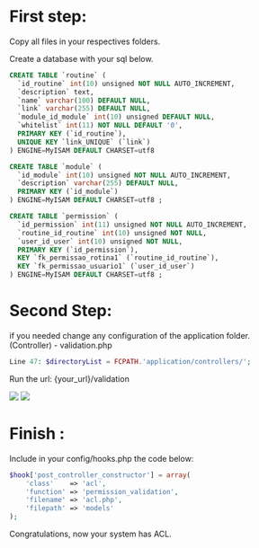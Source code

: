 <h1> First step: </h1>

Copy all files in your respectives folders.

Create a database with your sql below.
```sql
CREATE TABLE `routine` (
  `id_routine` int(10) unsigned NOT NULL AUTO_INCREMENT,
  `description` text,
  `name` varchar(100) DEFAULT NULL,
  `link` varchar(255) DEFAULT NULL,
  `module_id_module` int(10) unsigned DEFAULT NULL,
  `whitelist` int(11) NOT NULL DEFAULT '0',
  PRIMARY KEY (`id_routine`),
  UNIQUE KEY `link_UNIQUE` (`link`)
) ENGINE=MyISAM DEFAULT CHARSET=utf8 

CREATE TABLE `module` (
  `id_module` int(10) unsigned NOT NULL AUTO_INCREMENT,
  `description` varchar(255) DEFAULT NULL,
  PRIMARY KEY (`id_module`)
) ENGINE=MyISAM DEFAULT CHARSET=utf8 ;

CREATE TABLE `permission` (
  `id_permission` int(11) unsigned NOT NULL AUTO_INCREMENT,
  `routine_id_routine` int(10) unsigned NOT NULL,
  `user_id_user` int(10) unsigned NOT NULL,
  PRIMARY KEY (`id_permission`),
  KEY `fk_permissao_rotina1` (`routine_id_routine`),
  KEY `fk_permissao_usuario1` (`user_id_user`)
) ENGINE=MyISAM DEFAULT CHARSET=utf8 ;
```

<h1>Second Step: </h1>

if you needed change any configuration of the application folder. (Controller) - validation.php

```php
Line 47: $directoryList = FCPATH.'application/controllers/';
```

Run the url: {your_url}/validation

<img style="max-width:100%;" src="https://raw.github.com/scorpionslh/ACL/master/screenshot/validation.png">

<img style="max-width:100%;" src="https://raw.github.com/scorpionslh/ACL/master/screenshot/validation1.png">

<h1>Finish : </h1>

Include in your config/hooks.php the code below:
```php
$hook['post_controller_constructor'] = array(
    'class'    => 'acl',
    'function' => 'permission_validation',
    'filename' => 'acl.php',
    'filepath' => 'models'
);  
```
Congratulations, now your system has ACL.


